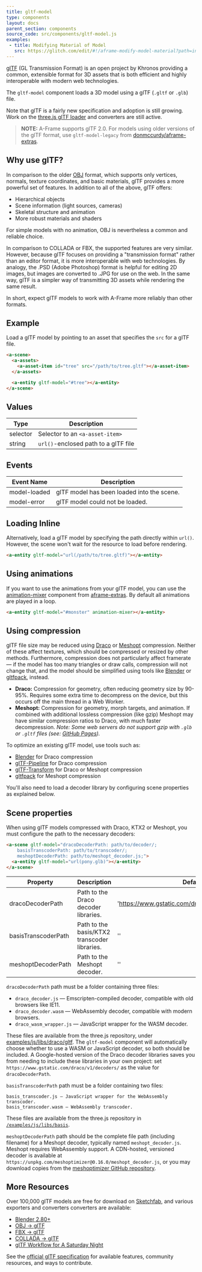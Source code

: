```yaml
---
title: gltf-model
type: components
layout: docs
parent_section: components
source_code: src/components/gltf-model.js
examples:
 - title: Modifying Material of Model
   src: https://glitch.com/edit/#!/aframe-modify-model-material?path=index.html:1:0
---
```


[about-gltf]: https://www.khronos.org/gltf

[glTF][about-gltf] (GL Transmission Format) is an open project by Khronos
providing a common, extensible format for 3D assets that is both efficient and
highly interoperable with modern web technologies.

The `gltf-model` component loads a 3D model using a glTF (`.gltf` or `.glb`)
file.

[threejsgltf]: https://threejs.org/docs/#examples/loaders/GLTFLoader

Note that glTF is a fairly new specification and adoption is still growing.
Work on the [three.js glTF loader][threejsgltf] and converters are still
active.

> **NOTE:** A-Frame supports glTF 2.0. For models using older versions of the
> glTF format, use `gltf-model-legacy` from [donmccurdy/aframe-extras][extras].

[extras]: https://github.com/donmccurdy/aframe-extras/tree/master/src/loaders

<!--toc-->

## Why use glTF?

[obj-model]: ./obj-model.md

In comparison to the older [OBJ][obj-model] format, which supports only
vertices, normals, texture coordinates, and basic materials, glTF provides a
more powerful set of features. In addition to all of the above, glTF offers:

- Hierarchical objects
- Scene information (light sources, cameras)
- Skeletal structure and animation
- More robust materials and shaders

For simple models with no animation, OBJ is nevertheless a common and reliable
choice.

In comparison to COLLADA or FBX, the supported features are very
similar. However, because glTF focuses on providing a "transmission format"
rather than an editor format, it is more interoperable with web technologies.
By analogy, the .PSD (Adobe Photoshop) format is helpful for editing 2D images,
but images are converted to .JPG for use on the web. In the same way, glTF is a
simpler way of transmitting 3D assets while rendering the same result.

In short, expect glTF models to work with A-Frame more reliably than other
formats.

## Example

Load a glTF model by pointing to an asset that specifies the `src` for a glTF
file.

```html
<a-scene>
  <a-assets>
    <a-asset-item id="tree" src="/path/to/tree.gltf"></a-asset-item>
  </a-assets>

  <a-entity gltf-model="#tree"></a-entity>
</a-scene>
```

## Values

| Type     | Description                          |
|----------|--------------------------------------|
| selector | Selector to an `<a-asset-item>`      |
| string   | `url()`-enclosed path to a glTF file |

## Events

| Event Name   | Description                                |
|--------------|--------------------------------------------|
| model-loaded | glTF model has been loaded into the scene. |
| model-error  | glTF model could not be loaded.            |

## Loading Inline

Alternatively, load a glTF model by specifying the path directly within
`url()`. However, the scene won't wait for the resource to load before
rendering.

```html
<a-entity gltf-model="url(/path/to/tree.gltf)"></a-entity>
```

## Using animations

If you want to use the animations from your glTF model, you can use the [animation-mixer](https://github.com/donmccurdy/aframe-extras/tree/master/src/loaders#animation) component from [aframe-extras](https://github.com/donmccurdy/aframe-extras). By default all animations are played in a loop.

```html
<a-entity gltf-model="#monster" animation-mixer></a-entity>
```

## Using compression

[draco]: https://google.github.io/draco/
[meshopt]: https://github.com/zeux/meshoptimizer
[gltf-pipeline]: https://github.com/AnalyticalGraphicsInc/gltf-pipeline
[gltf-transform]: https://gltf-transform.donmccurdy.com/
[gltfpack]: https://github.com/zeux/meshoptimizer/tree/master/gltf
[github-pages-issue]: https://github.community/t/support-for-gzip-on-glb-3d-model-files/11004#M2962

glTF file size may be reduced using [Draco][draco] or [Meshopt][meshopt] compression. Neither of these affect textures, which should be compressed or resized by other methods. Furthermore, compression does not particularly affect framerate — if the model has too many triangles or draw calls, compression will not change that, and the model should be simplified using tools like [Blender][blender] or [gltfpack][gltfpack], instead.

- **Draco:** Compression for geometry, often reducing geometry size by 90-95%. Requires some extra time to decompress on the device, but this occurs off the main thread in a Web Worker.
- **Meshopt:** Compression for geometry, morph targets, and animation. If combined with additional lossless compression (like gzip) Meshopt may have similar compression ratios to Draco, with much faster decompression. _Note: Some web servers do not support gzip with `.glb` or `.gltf` files (see: [GitHub Pages][github-pages-issue])._

To optimize an existing glTF model, use tools such as:

- [Blender][blender] for Draco compression
- [glTF-Pipeline][gltf-pipeline] for Draco compression
- [glTF-Transform][gltf-transform] for Draco or Meshopt compression
- [gltfpack][gltfpack] for Meshopt compression

You'll also need to load a decoder library by configuring scene properties as explained below.

## Scene properties

[draco-decoders]: https://github.com/mrdoob/three.js/tree/master/examples/js/libs/draco/gltf
[meshopt-decoder]: https://github.com/zeux/meshoptimizer/tree/master/js

When using glTF models compressed with Draco, KTX2 or Meshopt, you must configure the path to the necessary decoders:

```html
<a-scene gltf-model="dracoDecoderPath: path/to/decoder/;
    basisTranscoderPath: path/to/transcoder/;
    meshoptDecoderPath: path/to/meshopt_decoder.js;">
  <a-entity gltf-model="url(pony.glb)"></a-entity>
</a-scene>
```

| Property         | Description                                                                                                                                                                                           | Default Value                       |
|------------------|--------------------------------------|----|
| dracoDecoderPath | Path to the Draco decoder libraries. | 'https://www.gstatic.com/draco/versioned/decoders/1.5.5/' |
| basisTranscoderPath | Path to the basis/KTX2 transcoder libraries. | '' |
| meshoptDecoderPath | Path to the Meshopt decoder.       | '' |

`dracoDecoderPath` path must be a folder containing three files:

* `draco_decoder.js` — Emscripten-compiled decoder, compatible with old browsers like IE11.
* `draco_decoder.wasm` — WebAssembly decoder, compatible with modern browsers.
* `draco_wasm_wrapper.js` — JavaScript wrapper for the WASM decoder.

These files are available from the three.js repository, under
[examples/js/libs/draco/gltf][draco-decoders]. The `gltf-model` component will
automatically choose whether to use a WASM or JavaScript decoder, so both should
be included. A Google-hosted version of the Draco decoder libraries saves you from needing to include these libraries in your own project: set `https://www.gstatic.com/draco/v1/decoders/` as the value for `dracoDecoderPath`.

`basisTranscoderPath` path must be a folder containing two files:

    basis_transcoder.js — JavaScript wrapper for the WebAssembly transcoder.
    basis_transcoder.wasm — WebAssembly transcoder.

These files are available from the three.js repository in [`/examples/js/libs/basis`](https://github.com/mrdoob/three.js/tree/master/examples/js/libs/basis).


`meshoptDecoderPath` path should be the complete file path (including filename) for a Meshopt decoder, typically named `meshopt_decoder.js`. Meshopt requires WebAssembly support. A CDN-hosted, versioned decoder is available at `https://unpkg.com/meshoptimizer@0.16.0/meshopt_decoder.js`, or you may download copies from the [meshoptimizer GitHub repository][meshopt-decoder].

## More Resources

[sketchfab]: https://sketchfab.com/models?features=downloadable&sort_by=-likeCount
[blender]: https://www.blender.org/
[obj-converter]: https://github.com/AnalyticalGraphicsInc/obj2gltf
[fbx-converter]: https://github.com/facebookincubator/FBX2glTF
[collada-converter]: http://cesiumjs.org/convertmodel.html

Over 100,000 glTF models are free for download on [Sketchfab][sketchfab], and
various exporters and converters converters are available:

- [Blender 2.80+][blender]
- [OBJ &rarr; glTF][obj-converter]
- [FBX &rarr; glTF][fbx-converter]
- [COLLADA &rarr; glTF][collada-converter]
- [glTF Workflow for A Saturday Night](https://blog.mozvr.com/a-saturday-night-gltf-workflow/)

[spec]: https://github.com/KhronosGroup/glTF

See the [official glTF specification][spec] for available features, community
resources, and ways to contribute.

